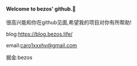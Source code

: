#### Welcome to bezos' github.🎉

很高兴能和你在github见面,希望我的项目对你有所帮助!

blog:https://blog.bezos.life/

email:[caro1xxxhv@gmail.com](mailto:caro1xxxhv@gmail.com)

掘金:bezos
